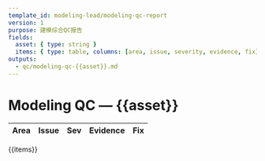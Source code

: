 ```yaml
---
template_id: modeling-lead/modeling-qc-report
version: 1
purpose: 建模综合QC报告
fields:
  asset: { type: string }
  items: { type: table, columns: [area, issue, severity, evidence, fix] }
outputs:
  - qc/modeling-qc-{{asset}}.md
---
```


# Modeling QC — {{asset}}

| Area | Issue | Sev | Evidence | Fix |
| ---- | ----- | --- | -------- | --- |

{{items}}
